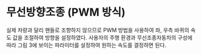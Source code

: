 # 무선방향조종 \(PWM 방식\)

실제 차량과 달리 핸들로 조향하지 않으므로 PWM 방법을 사용하여 좌, 우측 바퀴의 속도 값을 조절하여 방향을 설정하였다. 사용자의 주행 환경과 무선조종자동차의 구성에 따라 그림 3에 보이는 파라미터를 설정하여 원하는 속도를 결정하면 된다.  


